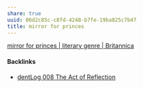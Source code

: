 ```yaml
---
share: true
uuid: 06d2c85c-c8fd-4248-b7fe-19ba825c7b47
title: mirror for princes
---
```

[mirror for princes | literary genre | Britannica](https://www.britannica.com/art/mirror-for-princes)

#### Backlinks

* [dentLog 008 The Act of Reflection](/f1eb3c79-bba7-4ed4-8278-e59a1456ccc1)